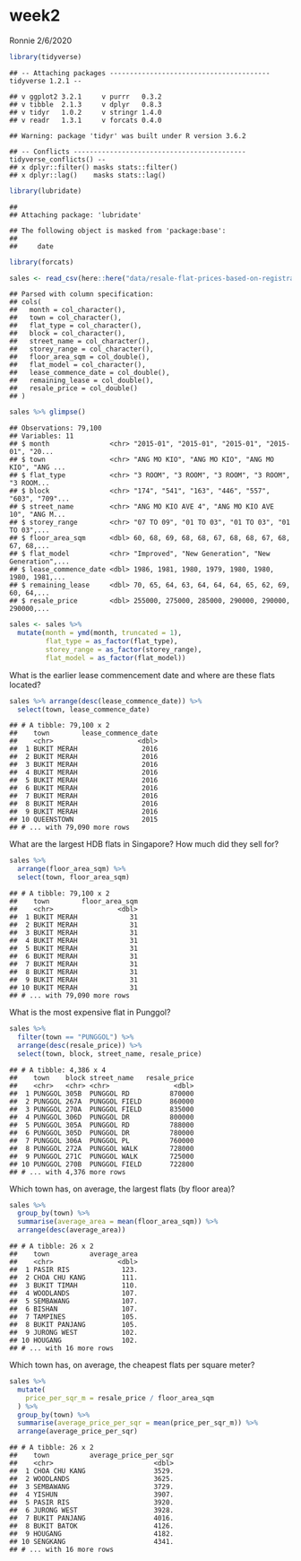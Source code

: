 week2
================
Ronnie
2/6/2020

``` r
library(tidyverse)
```

    ## -- Attaching packages ---------------------------------------- tidyverse 1.2.1 --

    ## v ggplot2 3.2.1     v purrr   0.3.2
    ## v tibble  2.1.3     v dplyr   0.8.3
    ## v tidyr   1.0.2     v stringr 1.4.0
    ## v readr   1.3.1     v forcats 0.4.0

    ## Warning: package 'tidyr' was built under R version 3.6.2

    ## -- Conflicts ------------------------------------------- tidyverse_conflicts() --
    ## x dplyr::filter() masks stats::filter()
    ## x dplyr::lag()    masks stats::lag()

``` r
library(lubridate)
```

    ## 
    ## Attaching package: 'lubridate'

    ## The following object is masked from 'package:base':
    ## 
    ##     date

``` r
library(forcats)
```

``` r
sales <- read_csv(here::here("data/resale-flat-prices-based-on-registration-date-from-jan-2015-onwards.csv"))
```

    ## Parsed with column specification:
    ## cols(
    ##   month = col_character(),
    ##   town = col_character(),
    ##   flat_type = col_character(),
    ##   block = col_character(),
    ##   street_name = col_character(),
    ##   storey_range = col_character(),
    ##   floor_area_sqm = col_double(),
    ##   flat_model = col_character(),
    ##   lease_commence_date = col_double(),
    ##   remaining_lease = col_double(),
    ##   resale_price = col_double()
    ## )

``` r
sales %>% glimpse()
```

    ## Observations: 79,100
    ## Variables: 11
    ## $ month               <chr> "2015-01", "2015-01", "2015-01", "2015-01", "20...
    ## $ town                <chr> "ANG MO KIO", "ANG MO KIO", "ANG MO KIO", "ANG ...
    ## $ flat_type           <chr> "3 ROOM", "3 ROOM", "3 ROOM", "3 ROOM", "3 ROOM...
    ## $ block               <chr> "174", "541", "163", "446", "557", "603", "709"...
    ## $ street_name         <chr> "ANG MO KIO AVE 4", "ANG MO KIO AVE 10", "ANG M...
    ## $ storey_range        <chr> "07 TO 09", "01 TO 03", "01 TO 03", "01 TO 03",...
    ## $ floor_area_sqm      <dbl> 60, 68, 69, 68, 68, 67, 68, 68, 67, 68, 67, 68,...
    ## $ flat_model          <chr> "Improved", "New Generation", "New Generation",...
    ## $ lease_commence_date <dbl> 1986, 1981, 1980, 1979, 1980, 1980, 1980, 1981,...
    ## $ remaining_lease     <dbl> 70, 65, 64, 63, 64, 64, 64, 65, 62, 69, 60, 64,...
    ## $ resale_price        <dbl> 255000, 275000, 285000, 290000, 290000, 290000,...

``` r
sales <- sales %>% 
  mutate(month = ymd(month, truncated = 1),
         flat_type = as_factor(flat_type),
         storey_range = as_factor(storey_range),
         flat_model = as_factor(flat_model))
```

What is the earlier lease commencement date and where are these flats
located?

``` r
sales %>% arrange(desc(lease_commence_date)) %>% 
  select(town, lease_commence_date)
```

    ## # A tibble: 79,100 x 2
    ##    town        lease_commence_date
    ##    <chr>                     <dbl>
    ##  1 BUKIT MERAH                2016
    ##  2 BUKIT MERAH                2016
    ##  3 BUKIT MERAH                2016
    ##  4 BUKIT MERAH                2016
    ##  5 BUKIT MERAH                2016
    ##  6 BUKIT MERAH                2016
    ##  7 BUKIT MERAH                2016
    ##  8 BUKIT MERAH                2016
    ##  9 BUKIT MERAH                2016
    ## 10 QUEENSTOWN                 2015
    ## # ... with 79,090 more rows

What are the largest HDB flats in Singapore? How much did they sell for?

``` r
sales %>% 
  arrange(floor_area_sqm) %>% 
  select(town, floor_area_sqm)
```

    ## # A tibble: 79,100 x 2
    ##    town        floor_area_sqm
    ##    <chr>                <dbl>
    ##  1 BUKIT MERAH             31
    ##  2 BUKIT MERAH             31
    ##  3 BUKIT MERAH             31
    ##  4 BUKIT MERAH             31
    ##  5 BUKIT MERAH             31
    ##  6 BUKIT MERAH             31
    ##  7 BUKIT MERAH             31
    ##  8 BUKIT MERAH             31
    ##  9 BUKIT MERAH             31
    ## 10 BUKIT MERAH             31
    ## # ... with 79,090 more rows

What is the most expensive flat in Punggol?

``` r
sales %>% 
  filter(town == "PUNGGOL") %>% 
  arrange(desc(resale_price)) %>% 
  select(town, block, street_name, resale_price)
```

    ## # A tibble: 4,386 x 4
    ##    town    block street_name   resale_price
    ##    <chr>   <chr> <chr>                <dbl>
    ##  1 PUNGGOL 305B  PUNGGOL RD          870000
    ##  2 PUNGGOL 267A  PUNGGOL FIELD       860000
    ##  3 PUNGGOL 270A  PUNGGOL FIELD       835000
    ##  4 PUNGGOL 306D  PUNGGOL DR          800000
    ##  5 PUNGGOL 305A  PUNGGOL RD          788000
    ##  6 PUNGGOL 305D  PUNGGOL DR          780000
    ##  7 PUNGGOL 306A  PUNGGOL PL          760000
    ##  8 PUNGGOL 272A  PUNGGOL WALK        728000
    ##  9 PUNGGOL 271C  PUNGGOL WALK        725000
    ## 10 PUNGGOL 270B  PUNGGOL FIELD       722800
    ## # ... with 4,376 more rows

Which town has, on average, the largest flats (by floor area)?

``` r
sales %>% 
  group_by(town) %>% 
  summarise(average_area = mean(floor_area_sqm)) %>% 
  arrange(desc(average_area))
```

    ## # A tibble: 26 x 2
    ##    town          average_area
    ##    <chr>                <dbl>
    ##  1 PASIR RIS             123.
    ##  2 CHOA CHU KANG         111.
    ##  3 BUKIT TIMAH           110.
    ##  4 WOODLANDS             107.
    ##  5 SEMBAWANG             107.
    ##  6 BISHAN                107.
    ##  7 TAMPINES              105.
    ##  8 BUKIT PANJANG         105.
    ##  9 JURONG WEST           102.
    ## 10 HOUGANG               102.
    ## # ... with 16 more rows

Which town has, on average, the cheapest flats per square meter?

``` r
sales %>%
  mutate(
    price_per_sqr_m = resale_price / floor_area_sqm
  ) %>% 
  group_by(town) %>% 
  summarise(average_price_per_sqr = mean(price_per_sqr_m)) %>% 
  arrange(average_price_per_sqr)
```

    ## # A tibble: 26 x 2
    ##    town          average_price_per_sqr
    ##    <chr>                         <dbl>
    ##  1 CHOA CHU KANG                 3529.
    ##  2 WOODLANDS                     3625.
    ##  3 SEMBAWANG                     3729.
    ##  4 YISHUN                        3907.
    ##  5 PASIR RIS                     3920.
    ##  6 JURONG WEST                   3928.
    ##  7 BUKIT PANJANG                 4016.
    ##  8 BUKIT BATOK                   4126.
    ##  9 HOUGANG                       4182.
    ## 10 SENGKANG                      4341.
    ## # ... with 16 more rows
